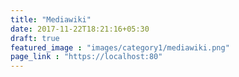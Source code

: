 ```yaml
---
title: "Mediawiki"
date: 2017-11-22T18:21:16+05:30
draft: true
featured_image : "images/category1/mediawiki.png"
page_link : "https://localhost:80"
---
```


